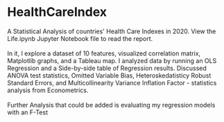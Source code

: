 # HealthCareIndex

A Statistical Analysis of countries' Health Care Indexes in 2020. View the Life.ipynb Jupyter Notebook file to read the report.
<br>
<br>
In it, I explore a dataset of 10 features, visualized correlation matrix, Matplotlib graphs, and a Tableau map. I analyzed data by running an OLS Regression and a Side-by-side table of Regression results. Discussed ANOVA test statistics, Omitted Variable Bias, Heteroskedatisticy Robust Standard Errors, and Multicollinearity Variance Inflation Factor - statistics analysis from Econometrics. 
<br>
<br>
Further Analysis that could be added is evaluating my regression models with an F-Test
